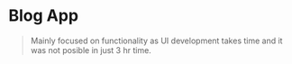 # Blog App

> Mainly focused on functionality as UI development takes time and it was not posible in just 3 hr time.